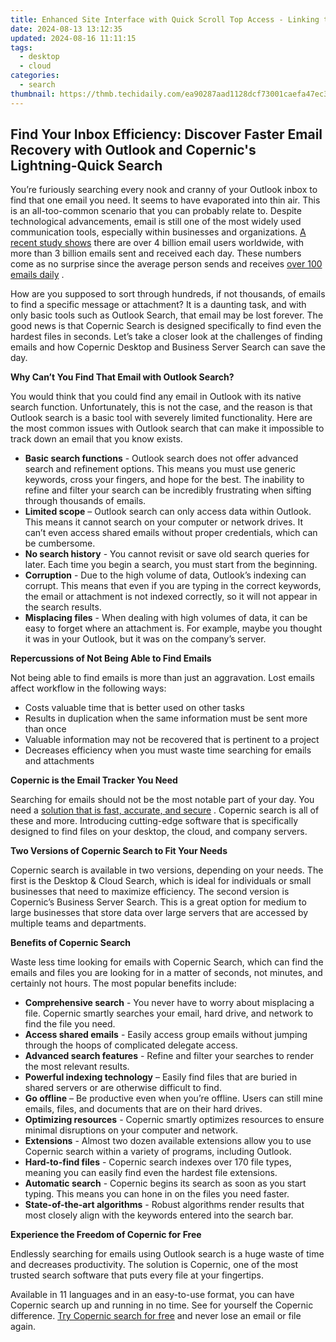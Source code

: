```yaml
---
title: Enhanced Site Interface with Quick Scroll Top Access - Linking to Your Professional Networks
date: 2024-08-13 13:12:35
updated: 2024-08-16 11:11:15
tags:
  - desktop
  - cloud
categories:
  - search
thumbnail: https://thmb.techidaily.com/ea90287aad1128dcf73001caefa47ec3f1c16bb10f0ed6607a3b7c4f98575dff.jpg
---
```


## Find Your Inbox Efficiency: Discover Faster Email Recovery with Outlook and Copernic's Lightning-Quick Search

You’re furiously searching every nook and cranny of your Outlook inbox to find that one email you need. It seems to have evaporated into thin air. This is an all-too-common scenario that you can probably relate to. Despite technological advancements, email is still one of the most widely used communication tools, especially within businesses and organizations. [A recent study shows](https://www.statista.com/topics/4295/e-mail-usage-in-the-united-states/#editorsPicks) there are over 4 billion email users worldwide, with more than 3 billion emails sent and received each day. These numbers come as no surprise since the average person sends and receives [over 100 emails daily](https://financesonline.com/email-statistics/) .

 How are you supposed to sort through hundreds, if not thousands, of emails to find a specific message or attachment? It is a daunting task, and with only basic tools such as Outlook Search, that email may be lost forever. The good news is that Copernic Search is designed specifically to find even the hardest files in seconds. Let’s take a closer look at the challenges of finding emails and how Copernic Desktop and Business Server Search can save the day.

**Why Can’t You Find That Email with Outlook Search?**

 You would think that you could find any email in Outlook with its native search function. Unfortunately, this is not the case, and the reason is that Outlook search is a basic tool with severely limited functionality. Here are the most common issues with Outlook search that can make it impossible to track down an email that you know exists.

* **Basic search functions** \- Outlook search does not offer advanced search and refinement options. This means you must use generic keywords, cross your fingers, and hope for the best. The inability to refine and filter your search can be incredibly frustrating when sifting through thousands of emails.
* **Limited scope**  – Outlook search can only access data within Outlook. This means it cannot search on your computer or network drives. It can’t even access shared emails without proper credentials, which can be cumbersome.
* **No search history** \- You cannot revisit or save old search queries for later. Each time you begin a search, you must start from the beginning.
* **Corruption** \- Due to the high volume of data, Outlook’s indexing can corrupt. This means that even if you are typing in the correct keywords, the email or attachment is not indexed correctly, so it will not appear in the search results.
* **Misplacing files** \- When dealing with high volumes of data, it can be easy to forget where an attachment is. For example, maybe you thought it was in your Outlook, but it was on the company’s server.

**Repercussions of Not Being Able to Find Emails**

 Not being able to find emails is more than just an aggravation. Lost emails affect workflow in the following ways:

* Costs valuable time that is better used on other tasks
* Results in duplication when the same information must be sent more than once
* Valuable information may not be recovered that is pertinent to a project
* Decreases efficiency when you must waste time searching for emails and attachments

**Copernic is the Email Tracker You Need**

 Searching for emails should not be the most notable part of your day. You need a [solution that is fast, accurate, and secure](https://tools.techidaily.com/) . Copernic search is all of these and more. Introducing cutting-edge software that is specifically designed to find files on your desktop, the cloud, and company servers.

**Two Versions of Copernic Search to Fit Your Needs**

 Copernic search is available in two versions, depending on your needs. The first is the Desktop & Cloud Search, which is ideal for individuals or small businesses that need to maximize efficiency. The second version is Copernic’s Business Server Search. This is a great option for medium to large businesses that store data over large servers that are accessed by multiple teams and departments.

**Benefits of Copernic Search**

 Waste less time looking for emails with Copernic Search, which can find the emails and files you are looking for in a matter of seconds, not minutes, and certainly not hours. The most popular benefits include:

* **Comprehensive search** \- You never have to worry about misplacing a file. Copernic smartly searches your email, hard drive, and network to find the file you need.
* **Access shared emails** \- Easily access group emails without jumping through the hoops of complicated delegate access.
* **Advanced search features** \- Refine and filter your searches to render the most relevant results.
* **Powerful indexing technology**  – Easily find files that are buried in shared servers or are otherwise difficult to find.
* **Go offline**  – Be productive even when you’re offline. Users can still mine emails, files, and documents that are on their hard drives.
* **Optimizing resources** \- Copernic smartly optimizes resources to ensure minimal disruptions on your computer and network.
* **Extensions** \- Almost two dozen available extensions allow you to use Copernic search within a variety of programs, including Outlook.
* **Hard-to-find files** \- Copernic search indexes over 170 file types, meaning you can easily find even the hardest file extensions.
* **Automatic search** \- Copernic begins its search as soon as you start typing. This means you can hone in on the files you need faster.
* **State-of-the-art algorithms** \- Robust algorithms render results that most closely align with the keywords entered into the search bar.

**Experience the Freedom of Copernic for Free**

 Endlessly searching for emails using Outlook search is a huge waste of time and decreases productivity. The solution is Copernic, one of the most trusted search software that puts every file at your fingertips.

 Available in 11 languages and in an easy-to-use format, you can have Copernic search up and running in no time. See for yourself the Copernic difference. [Try Copernic search for free](https://tools.techidaily.com/copernic/download/) and never lose an email or file again.

<ins class="adsbygoogle"
     style="display:block"
     data-ad-format="autorelaxed"
     data-ad-client="ca-pub-7571918770474297"
     data-ad-slot="1223367746"></ins>



<ins class="adsbygoogle"
     style="display:block"
     data-ad-client="ca-pub-7571918770474297"
     data-ad-slot="8358498916"
     data-ad-format="auto"
     data-full-width-responsive="true"></ins>
